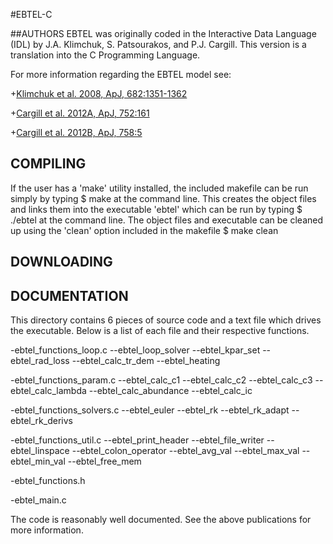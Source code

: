 #EBTEL-C

##AUTHORS
EBTEL was originally coded in the Interactive Data Language (IDL) by J.A. Klimchuk, S. Patsourakos, and P.J. Cargill. This version is a translation into the C Programming Language.

For more information regarding the EBTEL model see:

+<a href="http://adsabs.harvard.edu/abs/2008ApJ...682.1351K">Klimchuk et al. 2008, ApJ, 682:1351-1362</a>

+<a href="http://adsabs.harvard.edu/abs/2012ApJ...752..161C">Cargill et al. 2012A, ApJ, 752:161</a>

+<a href="http://adsabs.harvard.edu/abs/2012ApJ...758....5C">Cargill et al. 2012B, ApJ, 758:5</a>

COMPILING
------------------
If the user has a 'make' utility installed, the included makefile can be run simply by typing
$ make
at the command line. This creates the object files and links them into the executable 'ebtel' which can be run by typing
$ ./ebtel
at the command line. The object files and executable can be cleaned up using the 'clean' option included in the makefile
$ make clean

DOWNLOADING
------------------

DOCUMENTATION
------------------
This directory contains 6 pieces of source code and a text file which drives the executable. Below is a list of each file and their respective functions.

-ebtel_functions_loop.c
--ebtel_loop_solver
--ebtel_kpar_set
--ebtel_rad_loss
--ebtel_calc_tr_dem
--ebtel_heating

-ebtel_functions_param.c
--ebtel_calc_c1
--ebtel_calc_c2
--ebtel_calc_c3
--ebtel_calc_lambda
--ebtel_calc_abundance
--ebtel_calc_ic

-ebtel_functions_solvers.c
--ebtel_euler
--ebtel_rk
--ebtel_rk_adapt
--ebtel_rk_derivs

-ebtel_functions_util.c
--ebtel_print_header
--ebtel_file_writer
--ebtel_linspace
--ebtel_colon_operator
--ebtel_avg_val
--ebtel_max_val
--ebtel_min_val
--ebtel_free_mem

-ebtel_functions.h

-ebtel_main.c

The code is reasonably well documented. See the above publications for more information.
